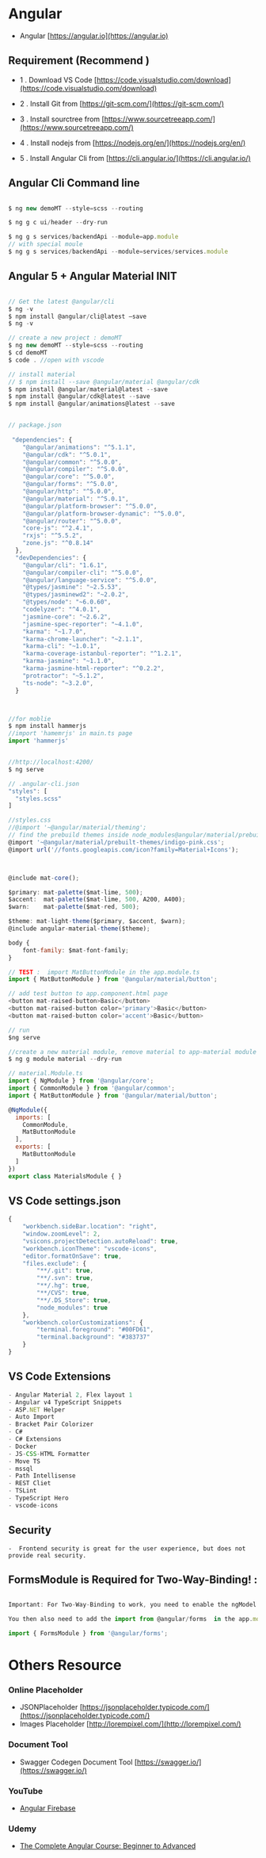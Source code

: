 # Angular 
- Angular [https://angular.io](https://angular.io)

## Requirement (Recommend )

- 1 . Download VS Code [https://code.visualstudio.com/download](https://code.visualstudio.com/download)

- 2 . Install Git from [https://git-scm.com/](https://git-scm.com/)

- 3 . Install sourctree from [https://www.sourcetreeapp.com/](https://www.sourcetreeapp.com/)

- 4 . Install nodejs from [https://nodejs.org/en/](https://nodejs.org/en/)

- 5 . Install Angular Cli from [https://cli.angular.io/](https://cli.angular.io/)

## Angular Cli Command line

```javascript

$ ng new demoMT --style=scss --routing

$ ng g c ui/header --dry-run

$ ng g s services/backendApi --module=app.module
// with special moule
$ ng g s services/backendApi --module=services/services.module 


```

## Angular 5 +  Angular Material INIT

```javascript

// Get the latest @angular/cli
$ ng -v
$ npm install @angular/cli@latest —save
$ ng -v

// create a new project : demoMT
$ ng new demoMT --style=scss --routing
$ cd demoMT
$ code . //open with vscode

// install material
// $ npm install --save @angular/material @angular/cdk
$ npm install @angular/material@latest --save
$ npm install @angular/cdk@latest --save
$ npm install @angular/animations@latest --save 


// package.json
 
 "dependencies": {
    "@angular/animations": "^5.1.1",
    "@angular/cdk": "^5.0.1",
    "@angular/common": "^5.0.0",
    "@angular/compiler": "^5.0.0",
    "@angular/core": "^5.0.0",
    "@angular/forms": "^5.0.0",
    "@angular/http": "^5.0.0",
    "@angular/material": "^5.0.1",
    "@angular/platform-browser": "^5.0.0",
    "@angular/platform-browser-dynamic": "^5.0.0",
    "@angular/router": "^5.0.0",
    "core-js": "^2.4.1",
    "rxjs": "^5.5.2",
    "zone.js": "^0.8.14"
  },
  "devDependencies": {
    "@angular/cli": "1.6.1",
    "@angular/compiler-cli": "^5.0.0",
    "@angular/language-service": "^5.0.0",
    "@types/jasmine": "~2.5.53",
    "@types/jasminewd2": "~2.0.2",
    "@types/node": "~6.0.60",
    "codelyzer": "^4.0.1",
    "jasmine-core": "~2.6.2",
    "jasmine-spec-reporter": "~4.1.0",
    "karma": "~1.7.0",
    "karma-chrome-launcher": "~2.1.1",
    "karma-cli": "~1.0.1",
    "karma-coverage-istanbul-reporter": "^1.2.1",
    "karma-jasmine": "~1.1.0",
    "karma-jasmine-html-reporter": "^0.2.2",
    "protractor": "~5.1.2",
    "ts-node": "~3.2.0",
  }



//for moblie
$ npm install hammerjs
//import 'hamemrjs' in main.ts page
import 'hammerjs'


//http://localhost:4200/
$ ng serve

// .angular-cli.json 
"styles": [
  "styles.scss"
]

//styles.css
//@import '~@angular/material/theming';
// find the prebuild themes inside node_modules@angular/material/prebuilt-themes
@import '~@angular/material/prebuilt-themes/indigo-pink.css';
@import url('//fonts.googleapis.com/icon?family=Material+Icons'); 



@include mat-core();

$primary: mat-palette($mat-lime, 500);
$accent:  mat-palette($mat-lime, 500, A200, A400);
$warn:    mat-palette($mat-red, 500);

$theme: mat-light-theme($primary, $accent, $warn);
@include angular-material-theme($theme);

body {
    font-family: $mat-font-family;
}

// TEST :  import MatButtonModule in the app.module.ts
import { MatButtonModule } from '@angular/material/button';

// add test button to app.component.html page
<button mat-raised-button>Basic</button>
<button mat-raised-button color='primary'>Basic</button>
<button mat-raised-button color='accent'>Basic</button>

// run
$ng serve

//create a new material module, remove material to app-material module
$ ng g module material --dry-run

// material.Module.ts
import { NgModule } from '@angular/core';
import { CommonModule } from '@angular/common';
import { MatButtonModule } from '@angular/material/button';

@NgModule({
  imports: [
    CommonModule,
    MatButtonModule
  ],
  exports: [
    MatButtonModule
  ]
})
export class MaterialsModule { }

```

## VS Code settings.json

```javascript
{
    "workbench.sideBar.location": "right",
    "window.zoomLevel": 2,
    "vsicons.projectDetection.autoReload": true,
    "workbench.iconTheme": "vscode-icons",
    "editor.formatOnSave": true,
    "files.exclude": {
        "**/.git": true,
        "**/.svn": true,
        "**/.hg": true,
        "**/CVS": true,
        "**/.DS_Store": true,
        "node_modules": true
    },
    "workbench.colorCustomizations": {
        "terminal.foreground": "#00FD61",
        "terminal.background": "#383737"
    }
}


```
## VS Code Extensions

```javascript
- Angular Material 2, Flex layout 1
- Angular v4 TypeScript Snippets
- ASP.NET Helper
- Auto Import
- Bracket Pair Colorizer
- C#
- C# Extensions
- Docker
- JS-CSS-HTML Formatter
- Move TS
- mssql
- Path Intellisense
- REST Cliet
- TSLint
- TypeScript Hero
- vscode-icons


```
## Security
```
-  Frontend security is great for the user experience, but does not provide real security.

```

## FormsModule is Required for Two-Way-Binding! : 

```javascript

Important: For Two-Way-Binding to work, you need to enable the ngModel  directive. This is done by adding the FormsModule  to the imports[]  array in the AppModule.

You then also need to add the import from @angular/forms  in the app.module.ts file:

import { FormsModule } from '@angular/forms'; 

```
# Others Resource

### Online Placeholder
- JSONPlaceholder [https://jsonplaceholder.typicode.com/](https://jsonplaceholder.typicode.com/)
- Images Placeholder [http://lorempixel.com/](http://lorempixel.com/)

### Document Tool
- Swagger Codegen Document Tool [https://swagger.io/](https://swagger.io/)

### YouTube 
- [Angular Firebase](https://www.youtube.com/channel/UCsBjURrPoezykLs9EqgamOA/featured)

### Udemy
- [The Complete Angular Course: Beginner to Advanced](https://www.udemy.com/the-complete-angular-master-class/learn/v4/overview)
